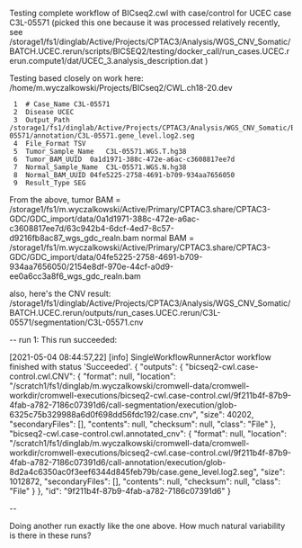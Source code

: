 Testing complete workflow of BICseq2.cwl with case/control for UCEC case C3L-05571
(picked this one because it was processed relatively recently, see 
/storage1/fs1/dinglab/Active/Projects/CPTAC3/Analysis/WGS_CNV_Somatic/BATCH.UCEC.rerun/scripts/BICSEQ2/testing/docker_call/run_cases.UCEC.rerun.compute1/dat/UCEC_3.analysis_description.dat
)

Testing based closely on work here: /home/m.wyczalkowski/Projects/BICseq2/CWL.ch18-20.dev

     1  # Case_Name C3L-05571
     2  Disease UCEC
     3  Output_Path /storage1/fs1/dinglab/Active/Projects/CPTAC3/Analysis/WGS_CNV_Somatic/BATCH.UCEC.rerun/outputs/run_cases.UCEC.rerun/C3L-05571/annotation/C3L-05571.gene_level.log2.seg
     4  File_Format TSV
     5  Tumor_Sample_Name   C3L-05571.WGS.T.hg38
     6  Tumor_BAM_UUID  0a1d1971-388c-472e-a6ac-c3608817ee7d
     7  Normal_Sample_Name  C3L-05571.WGS.N.hg38
     8  Normal_BAM_UUID 04fe5225-2758-4691-b709-934aa7656050
     9  Result_Type SEG

From the above,
tumor BAM =  /storage1/fs1/m.wyczalkowski/Active/Primary/CPTAC3.share/CPTAC3-GDC/GDC_import/data/0a1d1971-388c-472e-a6ac-c3608817ee7d/63c942b4-6dcf-4ed7-8c57-d9216fb8ac87_wgs_gdc_realn.bam
normal BAM = /storage1/fs1/m.wyczalkowski/Active/Primary/CPTAC3.share/CPTAC3-GDC/GDC_import/data/04fe5225-2758-4691-b709-934aa7656050/2154e8df-970e-44cf-a0d9-ee0a6cc3a8f6_wgs_gdc_realn.bam

also, here's the CNV result:
/storage1/fs1/dinglab/Active/Projects/CPTAC3/Analysis/WGS_CNV_Somatic/BATCH.UCEC.rerun/outputs/run_cases.UCEC.rerun/C3L-05571/segmentation/C3L-05571.cnv

--
run 1:
This run succeeded:

[2021-05-04 08:44:57,22] [info] SingleWorkflowRunnerActor workflow finished with status 'Succeeded'.
{
  "outputs": {
    "bicseq2-cwl.case-control.cwl.CNV": {
      "format": null,
      "location": "/scratch1/fs1/dinglab/m.wyczalkowski/cromwell-data/cromwell-workdir/cromwell-executions/bicseq2-cwl.case-control.cwl/9f211b4f-87b9-4fab-a782-7186c07391d6/call-segmentation/execution/glob-6325c75b329988a6d0f698dd56fdc192/case.cnv",
      "size": 40202,
      "secondaryFiles": [],
      "contents": null,
      "checksum": null,
      "class": "File"
    },
    "bicseq2-cwl.case-control.cwl.annotated_cnv": {
      "format": null,
      "location": "/scratch1/fs1/dinglab/m.wyczalkowski/cromwell-data/cromwell-workdir/cromwell-executions/bicseq2-cwl.case-control.cwl/9f211b4f-87b9-4fab-a782-7186c07391d6/call-annotation/execution/glob-8d2a4c6350ac0f3eef6344d845feb79b/case.gene_level.log2.seg",
      "size": 1012872,
      "secondaryFiles": [],
      "contents": null,
      "checksum": null,
      "class": "File"
    }
  },
  "id": "9f211b4f-87b9-4fab-a782-7186c07391d6"
}

--

Doing another run exactly like the one above.  How much natural variability is there in these runs?

